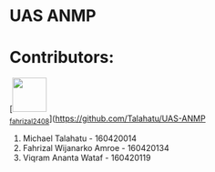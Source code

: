 # UAS ANMP

# Contributors:  
[<img src="https://github.com/fahrizal2408.png" width="60px;"/><br /><sub><a href="https://github.com/fahrizal2408">fahrizal2408</a></sub>](https://github.com/Talahatu/UAS-ANMP
1. Michael Talahatu - 160420014  
2. Fahrizal Wijanarko Amroe - 160420134   
3. Viqram Ananta Wataf - 160420119  
